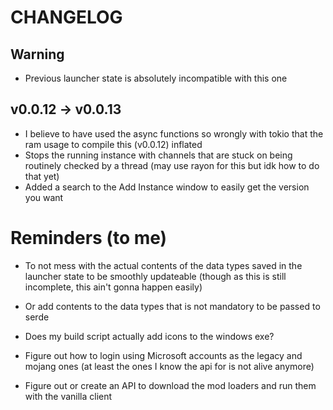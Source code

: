 # CHANGELOG

## Warning
-   Previous launcher state is absolutely incompatible with this one

## v0.0.12 -> v0.0.13

-   I believe to have used the async functions so wrongly with tokio that the
    ram usage to compile this (v0.0.12) inflated
-   Stops the running instance with channels that are stuck on being routinely
    checked by a thread (may use rayon for this but idk how to do that yet)
-   Added a search to the Add Instance window to easily get the version you want

# Reminders (to me)

-   To not mess with the actual contents of the data types saved in the launcher
    state to be smoothly updateable (though as this is still incomplete, this
    ain't gonna happen easily)
-   Or add contents to the data types that is not mandatory to be passed to
    serde
-   Does my build script actually add icons to the windows exe?

-   Figure out how to login using Microsoft accounts as the legacy and mojang
    ones (at least the ones I know the api for is not alive anymore)
-   Figure out or create an API to download the mod loaders and run them with
    the vanilla client
